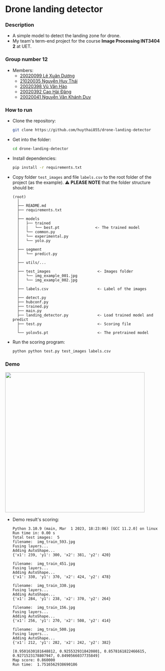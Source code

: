 Drone landing detector
==========================

### Description
- A simple model to detect the landing zone for drone.
- My team's term-end project for the course **Image Processing INT3404 2** at UET.

### Group number 12
- Members:
    - [20020099 Lê Xuân Dương](https://www.facebook.com/leduongO19)
    - [21020035 Nguyễn Huy Thái](https://www.facebook.com/huythai855/)
    - [20020398 Vũ Văn Hào](https://www.facebook.com/profile.php?id=100006279257590)
    - [20020392 Cao Hải Đăng](https://www.facebook.com/haidang.uet.2203)
    - [20020041 Nguyễn Văn Khánh Duy](https://www.facebook.com/duytuoiit)

### How to run
- Clone the repository:
    ```bash
    git clone https://github.com/huythai855/drone-landing-detector
    ```
  
- Get into the folder:
    ```bash
    cd drone-landing-detector
    ```
- Install dependencies:
    ```bash
    pip install -r requirements.txt
    ```

- Copy folder `test_images` and file `labels.csv` to the root folder of the project (as the example). ⚠️ **PLEASE NOTE** that the folder structure should be:
  ```
  (root)
    │
    ├── README.md
    ├── requirements.txt
    │
    ├── models
    │   ├── trained
    │   |   └── best.pt                <- The trained model
    │   └── common.py
    │   └── experimental.py
    │   └── yolo.py
    │
    ├── segment
    │   └── predict.py
    │
    ├── utils/...
    │
    ├── test_images                     <- Images folder
    │   └── img_example_001.jpg        
    │   └── img_example_002.jpg
    │
    ├── labels.csv                      <- Label of the images
    │
    ├── detect.py
    ├── hubconf.py
    ├── trained.py
    ├── main.py
    ├── landing_detector.py             <- Load trained model and predict
    ├── test.py                         <- Scoring file
    │
    └── yolov5s.pt                      <- The pretrained model
    ```
 
- Run the scoring program:
    ```bash
    python python test.py test_images labels.csv
    ```

### Demo
<img src="resources/images/img_119.jpg" width="447" height="448">

- Demo result's scoring:
    ```
    Python 3.10.9 (main, Mar  1 2023, 18:23:06) [GCC 11.2.0] on linux
    Run time in: 0.00 s
    Total test images:  5
    filename:  img_train_593.jpg
    Fusing layers... 
    Adding AutoShape... 
    {'x1': 239, 'y1': 300, 'x2': 381, 'y2': 420} 
    
    filename:  img_train_451.jpg
    Fusing layers... 
    Adding AutoShape... 
    {'x1': 330, 'y1': 370, 'x2': 424, 'y2': 478} 
    
    filename:  img_train_330.jpg
    Fusing layers... 
    Adding AutoShape... 
    {'x1': 284, 'y1': 238, 'x2': 370, 'y2': 264} 
    
    filename:  img_train_156.jpg
    Fusing layers... 
    Adding AutoShape... 
    {'x1': 256, 'y1': 270, 'x2': 508, 'y2': 414} 
    
    filename:  img_train_500.jpg
    Fusing layers... 
    Adding AutoShape... 
    {'x1': 212, 'y1': 282, 'x2': 242, 'y2': 382} 
    
    [0.9501630181648812, 0.9255329318420801, 0.8578161822466615, 0.9271523178807947, 0.8490566037735849]
    Map score: 0.860000
    Run time:  1.7516562938690186
    ```